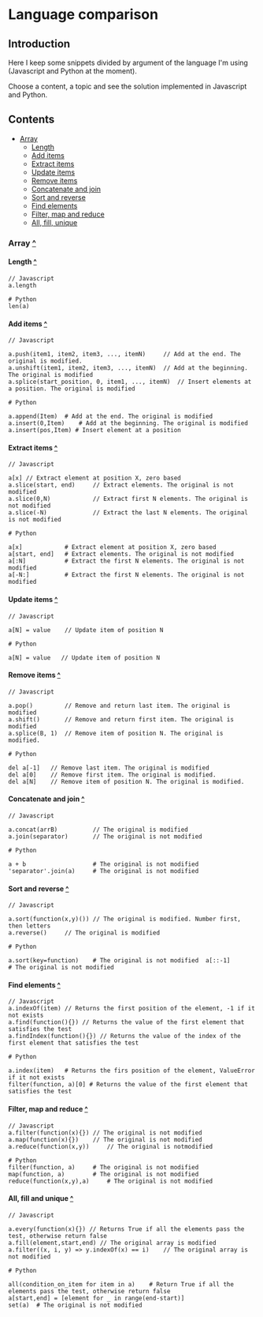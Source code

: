 # Language comparison

## Introduction

Here I keep some snippets divided by argument of the language I'm using (Javascript and Python at the moment).

Choose a content, a topic and see the solution implemented in Javascript and Python.

## <a name="anchorContents"></a>Contents
* [Array](#anchorArray)
	* [Length](#anchorLength)
	* [Add items](#anchorAdd)
	* [Extract items](#anchorExtract)
	* [Update items](#anchorUpdate)
	* [Remove items](#anchorRemove)
	* [Concatenate and join](#anchorConcatenate)	
	* [Sort and reverse](#anchorSort)	
	* [Find elements](#anchorFind)		
	* [Filter, map and reduce](#anchorFilter)
	* [All, fill, unique](#anchorAll)


### <a name="anchorArray"></a>Array [^](#anchorContents)

#### <a name="anchorLength">Length  [^](#anchorContents)

	// Javascript
	a.length
	
	# Python
	len(a)

#### <a name="anchorAdd">Add items [^](#anchorContents)
	
	// Javascript
	
	a.push(item1, item2, item3, ..., itemN)		// Add at the end. The original is modified.
	a.unshift(item1, item2, item3, ..., itemN) 	// Add at the beginning. The original is modified
	a.splice(start_position, 0, item1, ..., itemN) 	// Insert elements at a position. The original is modified

	# Python
	
	a.append(Item)	# Add at the end. The original is modified
	a.insert(0,Item)	# Add at the beginning. The original is modified
	a.insert(pos,Item) # Insert element at a position
	
#### <a name="anchorExtract">Extract items [^](#anchorContents)

	// Javascript
	
	a[x] // Extract element at position X, zero based
	a.slice(start, end) 	// Extract elements. The original is not modified
	a.slice(0,N)			// Extract first N elements. The original is not modified
	a.slice(-N)				// Extract the last N elements. The original is not modified
	
	# Python
	
	a[x]			# Extract element at position X, zero based
	a[start, end]	# Extract elements. The original is not modified
	a[:N]			# Extract the first N elements. The original is not modified
	a[-N:]  		# Extract the first N elements. The original is not modified
	
#### <a name="anchorUpdate">Update items  [^](#anchorContents)

	// Javascript
	
	a[N] = value	// Update item of position N
	
	# Python 
	
	a[N] = value   // Update item of position N
	
#### <a name="anchorRemove">Remove items [^](#anchorContents)
	
	// Javascript
	
	a.pop()			// Remove and return last item. The original is modified
	a.shift() 		// Remove and return first item. The original is modified
	a.splice(B, 1) 	// Remove item of position N. The original is modified.
	
	# Python
	
	del a[-1]	// Remove last item. The original is modified
	del a[0]	// Remove first item. The original is modified.
	del a[N]	// Remove item of position N. The original is modified.
	
#### <a name="anchorConcatenate">Concatenate and join [^](#anchorContents)
	
	// Javascript
	
	a.concat(arrB) 			// The original is modified
	a.join(separator) 		// The original is not modified
	
	# Python
	
	a + b					# The original is not modified
	'separator'.join(a)		# The original is not modified
	
#### <a name="anchorSort">Sort and reverse [^](#anchorContents)

	// Javascript 
	
	a.sort(function(x,y)()) // The original is modified. Number first, then letters
	a.reverse()		// The original is modified
	
	# Python
	
	a.sort(key=function)	# The original is not modified	a[::-1] 		# The original is not modified

#### <a name="anchorFind">Find elements [^](#anchorContents)

	// Javascript
	a.indexOf(item)	// Returns the first position of the element, -1 if it not exists
	a.find(function(){}) // Returns the value of the first element that satisfies the test
	a.findIndex(function(){}) // Returns the value of the index of the first element that satisfies the test
	
	# Python
	
	a.index(item)	# Returns the firs position of the element, ValueError if it not exists
	filter(function, a)[0] # Returns the value of the first element that satisfies the test
	
#### <a name="anchorFilter">Filter, map and reduce [^](#anchorContents)

	// Javascript
	a.filter(function(x){}) // The original is not modified
	a.map(function(x){})	// The original is not modified
	a.reduce(function(x,y))		// The original is notmodified
	
	# Python
	filter(function, a)		# The original is not modified
	map(function, a)		# The original is not modified
	reduce(function(x,y),a)		# The original is not modified

#### <a name="anchorAll">All, fill and unique  [^](#anchorContents)

	// Javascript
	
	a.every(function(x){}) // Returns True if all the elements pass the test, otherwise return false
	a.fill(element,start,end) // The original array is modified
	a.filter((x, i, y) => y.indexOf(x) == i)	// The original array is not modified

	# Python
	
	all(condition_on_item for item in a)	# Return True if all the elements pass the test, otherwise return false
	a[start,end] = [element for _ in range(end-start)]
	set(a)	# The original is not modified
	
